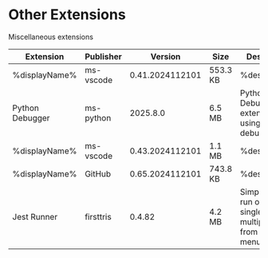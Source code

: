 # Other Extensions

Miscellaneous extensions

| Extension | Publisher | Version | Size | Description |
|-----------|-----------|---------|------|-------------|
| %displayName% | ms-vscode | 0.41.2024112101 | 553.3 KB | %description% |
| Python Debugger | ms-python | 2025.8.0 | 6.5 MB | Python Debugger extension using debugpy. |
| %displayName% | ms-vscode | 0.43.2024112101 | 1.1 MB | %description% |
| %displayName% | GitHub | 0.65.2024112101 | 743.8 KB | %description% |
| Jest Runner | firsttris | 0.4.82 | 4.2 MB | Simple way to run or debug a single (or multiple) tests from context-menu |
